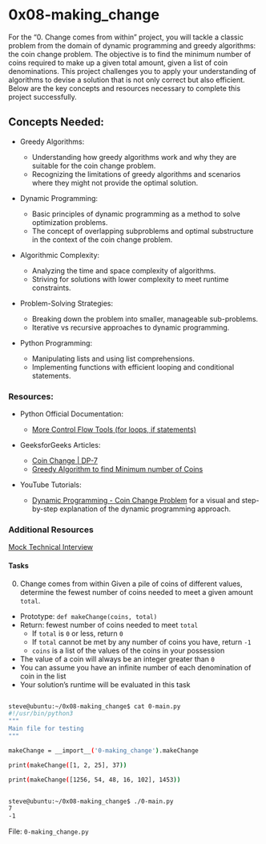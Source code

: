 # 0x08-making_change

For the “0. Change comes from within” project, you will tackle a classic problem from the domain of dynamic programming and greedy algorithms: the coin change problem. The objective is to find the minimum number of coins required to make up a given total amount, given a list of coin denominations. This project challenges you to apply your understanding of algorithms to devise a solution that is not only correct but also efficient. Below are the key concepts and resources necessary to complete this project successfully.

## Concepts Needed:

- Greedy Algorithms:
    - Understanding how greedy algorithms work and why they are suitable for the coin change problem.
    - Recognizing the limitations of greedy algorithms and scenarios where they might not provide the optimal solution.

- Dynamic Programming:
    - Basic principles of dynamic programming as a method to solve optimization problems.
    - The concept of overlapping subproblems and optimal substructure in the context of the coin change problem.

- Algorithmic Complexity:
    - Analyzing the time and space complexity of algorithms.
    - Striving for solutions with lower complexity to meet runtime constraints.

- Problem-Solving Strategies:
    - Breaking down the problem into smaller, manageable sub-problems.
    - Iterative vs recursive approaches to dynamic programming.

- Python Programming:
    - Manipulating lists and using list comprehensions.
    - Implementing functions with efficient looping and conditional statements.

### Resources:

- Python Official Documentation:
    - [More Control Flow Tools (for loops, if statements)](https://docs.python.org/3/tutorial/controlflow.html)

- GeeksforGeeks Articles:
    - [Coin Change | DP-7](https://www.geeksforgeeks.org/coin-change-dp-7/)
    - [Greedy Algorithm to find Minimum number of Coins](https://www.geeksforgeeks.org/greedy-algorithm-to-find-minimum-number-of-coins/)

- YouTube Tutorials:
    - [Dynamic Programming - Coin Change Problem](https://www.youtube.com/watch?v=jgiZlGzXMBw) for a visual and step-by-step explanation of the dynamic programming approach.

### Additional Resources

[Mock Technical Interview](https://www.youtube.com/watch?v=9BSSIsJ-fWg)

#### Tasks
0. Change comes from within
Given a pile of coins of different values, determine the fewest number of coins needed to meet a given amount `total`.

- Prototype: `def makeChange(coins, total)`
- Return: fewest number of coins needed to meet `total`
    - If `total` is `0` or less, return `0`
    - If `total` cannot be met by any number of coins you have, return `-1`
    - `coins` is a list of the values of the coins in your possession
- The value of a coin will always be an integer greater than `0`
- You can assume you have an infinite number of each denomination of coin in the list
- Your solution’s runtime will be evaluated in this task

```sh

steve@ubuntu:~/0x08-making_change$ cat 0-main.py
#!/usr/bin/python3
"""
Main file for testing
"""

makeChange = __import__('0-making_change').makeChange

print(makeChange([1, 2, 25], 37))

print(makeChange([1256, 54, 48, 16, 102], 1453))

```
```sh

steve@ubuntu:~/0x08-making_change$ ./0-main.py
7
-1

```

File: `0-making_change.py`
